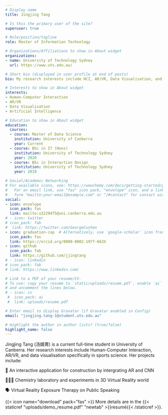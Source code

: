 ```yaml
---
# Display name
title: Jingjing Tang

# Is this the primary user of the site?
superuser: true

# Role/position/tagline
role: Master of Information Technology

# Organizations/Affiliations to show in About widget
organizations:
- name: University of Technology Sydney
  url: https://www.uts.edu.au/

# Short bio (displayed in user profile at end of posts)
bio: My research interests include HCI, AR/VR, Data Visualisation, and AI.

# Interests to show in About widget
interests:
- Human-Computer Interaction
- AR/VR
- Data Visualisation
- Artificial Intelligence

# Education to show in About widget
education:
  courses:
  - course: Master of Data Science
    institution: University of Canberra
    year: Current
  - course: BSc in IT (Hons)
    institution: University of Technology Sydney
    year: 2020
  - course: BSc in Interaction Design
    institution: University of Technology Sydney
    year: 2019

# Social/Academic Networking
# For available icons, see: https://wowchemy.com/docs/getting-started/page-builder/#icons
#   For an email link, use "fas" icon pack, "envelope" icon, and a link in the
#   form "mailto:your-email@example.com" or "/#contact" for contact widget.
social:
- icon: envelope
  icon_pack: fas
  link: mailto:u3229475@uni.canberra.edu.au
# - icon: twitter
# icon_pack: fab
#  link: https://twitter.com/GeorgeCushen
- icon: graduation-cap  # Alternatively, use `google-scholar` icon from `ai` icon pack
  icon_pack: fas
  link: https://orcid.org/0000-0002-1977-663X
- icon: github
  icon_pack: fab
  link: https://github.com/jjingtang
# - icon: linkedin
# icon_pack: fab
# link: https://www.linkedin.com/

# Link to a PDF of your resume/CV.
# To use: copy your resume to `static/uploads/resume.pdf`, enable `ai` icons in `params.toml`, 
# and uncomment the lines below.
# - icon: cv
 #  icon_pack: ai
 #  link: uploads/resume.pdf

# Enter email to display Gravatar (if Gravatar enabled in Config)
email: "jingjing.tang-1@student.uts.edu.au"

# Highlight the author in author lists? (true/false)
highlight_name: false
---
```


Jingjing Tang (汤婧菁) is a current full-time student in University of Canberra. Her research interests include Human-Computer Interaction, AR/VR, and data visualisation specifically in sports science. Her projects include:

📝 An interactive application for construction by intergrating AR and CNN

👩🏻‍🔬 Chemistry laboratory and experiments in 3D Virtual Reality world

🗣️ Virtual Reality Exposure Therapy on Public Speaking


{{< icon name="download" pack="fas" >}} More details are in the {{< staticref "uploads/demo_resume.pdf" "newtab" >}}resumé{{< /staticref >}}.
